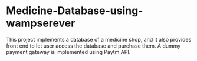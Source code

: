 # Medicine-Database-using-wampserever
This project implements a database of a medicine shop, and it also provides front end to let user access the database and purchase them. A dummy payment gateway is implemented using Paytm API. 
